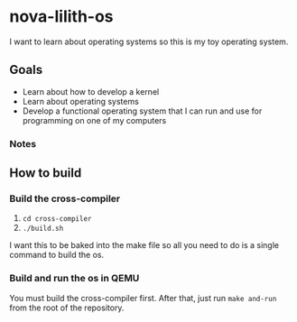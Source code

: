 # nova-lilith-os

I want to learn about operating systems so this is my toy operating system.

## Goals

- Learn about how to develop a kernel
- Learn about operating systems
- Develop a functional operating system that I can run and use for programming on one of my computers

### Notes

## How to build

### Build the cross-compiler

1. `cd cross-compiler`
1. `./build.sh`

I want this to be baked into the make file so all you need to do is a single command to build the os.

### Build and run the os in QEMU

You must build the cross-compiler first. After that, just run `make and-run` from the root of the repository.
